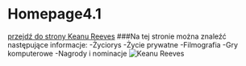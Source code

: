# Homepage4.1
[przejdź do strony Keanu Reeves]
###Na tej stronie można znaleźć następujące informacje:
-Życiorys
-Życie prywatne
-Filmografia
-Gry komputerowe
-Nagrody i nominacje
![Keanu Reeves](https://github.com/1288812/Homepage4.1/blob/main/image/Reuni%C3%A3o_com_o_ator_norte-americano_Keanu_Reeves_(46806576944)_(cropped).jpg?raw=true)













[przejdź do strony Keanu Reeves]: <https://1288812.github.io/Homepage4.1/>

